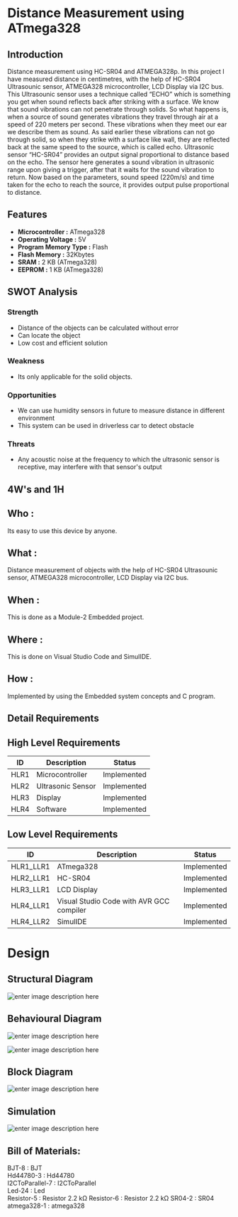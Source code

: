 # Distance Measurement using ATmega328 
## Introduction
Distance measurement using HC-SR04 and ATMEGA328p. In this project I have measured distance in centimetres, with the help of HC-SR04 Ultrasounic sensor, ATMEGA328 microcontroller, LCD Display via I2C bus. This Ultrasounic sensor uses a technique called “ECHO” which is something you get when sound reflects back after striking with a surface. We know that sound vibrations can not penetrate through solids. So what happens is, when a source of sound generates vibrations they travel through air at a speed of 220 meters per second. These vibrations when they meet our ear we describe them as sound. As said earlier these vibrations can not go through solid, so when they strike with a surface like wall, they are reflected back at the same speed to the source, which is called echo. Ultrasonic sensor “HC-SR04” provides an output signal proportional to distance based on the echo. The sensor here generates a sound vibration in ultrasonic range upon giving a trigger, after that it waits for the sound vibration to return. Now based on the parameters, sound speed (220m/s) and time taken for the echo to reach the source, it provides output pulse proportional to distance.

## Features
- **Microcontroller     :** ATmega328
- **Operating Voltage   :** 5V
- **Program Memory Type :** Flash
- **Flash Memory        :** 32Kbytes
- **SRAM                :** 2 KB (ATmega328)
- **EEPROM              :** 1 KB (ATmega328)

## SWOT Analysis
### Strength
- Distance of the objects can be calculated without error
- Can locate the object
- Low cost and efficient solution

### Weakness
- Its only applicable for the solid objects.

### Opportunities
- We can use humidity sensors in future to measure distance in different environment
- This system can be used in driverless car to detect obstacle

### Threats
- Any acoustic noise at the frequency to which the ultrasonic sensor is receptive, may interfere with that sensor's output

## 4W's and 1H
## Who :
Its easy to use this device by anyone.

## What :
Distance measurement of objects with the help of HC-SR04 Ultrasounic sensor, ATMEGA328 microcontroller, LCD Display via I2C bus.

## When :
This is done as a Module-2 Embedded project.

## Where :
This is done on Visual Studio Code and SimulIDE.

## How :
Implemented by using the Embedded system concepts and C program.

## Detail Requirements
## High Level Requirements
|ID  |Description      |Status     |
|----|-----------------|-----------|
|HLR1|Microcontroller  |Implemented|
|HLR2|Ultrasonic Sensor|Implemented|
|HLR3|Display          |Implemented|
|HLR4|Software         |Implemented|

## Low Level Requirements
|ID       |Description                             |Status     |
|---------|----------------------------------------|-----------|
|HLR1_LLR1|ATmega328                               |Implemented|
|HLR2_LLR1|HC-SR04                                 |Implemented|
|HLR3_LLR1|LCD Display                             |Implemented|
|HLR4_LLR1|Visual Studio Code with AVR GCC compiler|Implemented|
|HLR4_LLR2|SimulIDE                                |Implemented|

# Design
## Structural Diagram

![enter image description here](https://github.com/ReganJon/M2-Embedded_Distance_measurement/blob/main/2_Design/STL1.png)

## Behavioural Diagram

![enter image description here](https://github.com/ReganJon/M2-Embedded_Distance_measurement/blob/main/2_Design/BHD1.png)


![enter image description here](https://github.com/ReganJon/M2-Embedded_Distance_measurement/blob/main/2_Design/BHD2.png)

## Block Diagram
![enter image description here](https://github.com/ReganJon/M2-Embedded_Distance_measurement/blob/main/2_Design/Block.png)

## Simulation
![enter image description here](https://github.com/ReganJon/M2-Embedded_Distance_measurement/blob/main/2_Design/Simul1.png)

## Bill of Materials:

BJT-8 : BJT   
Hd44780-3 : Hd44780   
I2CToParallel-7 : I2CToParallel   
Led-24 : Led   
Resistor-5 : Resistor 2.2 kΩ
Resistor-6 : Resistor 2.2 kΩ
SR04-2 : SR04   
atmega328-1 : atmega328  
